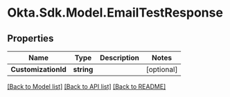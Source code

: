 # Okta.Sdk.Model.EmailTestResponse
## Properties

Name | Type | Description | Notes
------------ | ------------- | ------------- | -------------
**CustomizationId** | **string** |  | [optional] 

[[Back to Model list]](../README.md#documentation-for-models) [[Back to API list]](../README.md#documentation-for-api-endpoints) [[Back to README]](../README.md)

